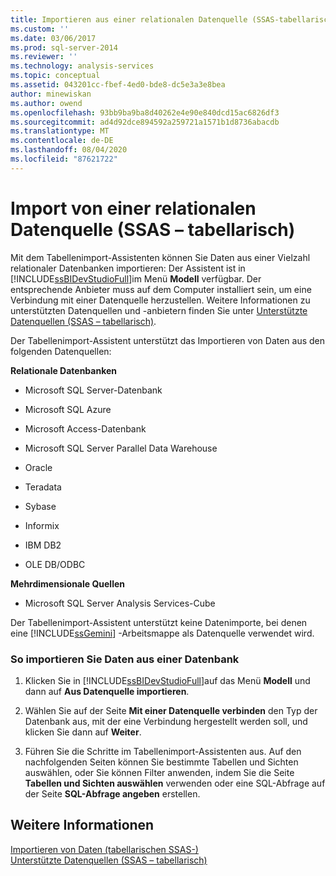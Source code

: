 ```yaml
---
title: Importieren aus einer relationalen Datenquelle (SSAS-tabellarisch) | Microsoft-Dokumentation
ms.custom: ''
ms.date: 03/06/2017
ms.prod: sql-server-2014
ms.reviewer: ''
ms.technology: analysis-services
ms.topic: conceptual
ms.assetid: 043201cc-fbef-4ed0-bde8-dc5e3a3e8bea
author: minewiskan
ms.author: owend
ms.openlocfilehash: 93bb9ba9ba8d40262e4e90e840dcd15ac6826df3
ms.sourcegitcommit: ad4d92dce894592a259721a1571b1d8736abacdb
ms.translationtype: MT
ms.contentlocale: de-DE
ms.lasthandoff: 08/04/2020
ms.locfileid: "87621722"
---
```

# <a name="import-from-a-relational-data-source-ssas-tabular"></a>Import von einer relationalen Datenquelle (SSAS – tabellarisch)
  Mit dem Tabellenimport-Assistenten können Sie Daten aus einer Vielzahl relationaler Datenbanken importieren: Der Assistent ist in [!INCLUDE[ssBIDevStudioFull](../includes/ssbidevstudiofull-md.md)]im Menü **Modell** verfügbar. Der entsprechende Anbieter muss auf dem Computer installiert sein, um eine Verbindung mit einer Datenquelle herzustellen. Weitere Informationen zu unterstützten Datenquellen und -anbietern finden Sie unter [Unterstützte Datenquellen &#40;SSAS – tabellarisch&#41;](tabular-models/data-sources-supported-ssas-tabular.md).  
  
 Der Tabellenimport-Assistent unterstützt das Importieren von Daten aus den folgenden Datenquellen:  
  
 **Relationale Datenbanken**  
  
-   Microsoft SQL Server-Datenbank  
  
-   Microsoft SQL Azure  
  
-   Microsoft Access-Datenbank  
  
-   Microsoft SQL Server Parallel Data Warehouse  
  
-   Oracle  
  
-   Teradata  
  
-   Sybase  
  
-   Informix  
  
-   IBM DB2  
  
-   OLE DB/ODBC  
  
 **Mehrdimensionale Quellen**  
  
-   Microsoft SQL Server Analysis Services-Cube  
  
 Der Tabellenimport-Assistent unterstützt keine Datenimporte, bei denen eine [!INCLUDE[ssGemini](../includes/ssgemini-md.md)] -Arbeitsmappe als Datenquelle verwendet wird.  
  
### <a name="to-import-data-from-a-database"></a>So importieren Sie Daten aus einer Datenbank  
  
1.  Klicken Sie in [!INCLUDE[ssBIDevStudioFull](../includes/ssbidevstudiofull-md.md)]auf das Menü **Modell** und dann auf **Aus Datenquelle importieren**.  
  
2.  Wählen Sie auf der Seite **Mit einer Datenquelle verbinden** den Typ der Datenbank aus, mit der eine Verbindung hergestellt werden soll, und klicken Sie dann auf **Weiter**.  
  
3.  Führen Sie die Schritte im Tabellenimport-Assistenten aus. Auf den nachfolgenden Seiten können Sie bestimmte Tabellen und Sichten auswählen, oder Sie können Filter anwenden, indem Sie die Seite **Tabellen und Sichten auswählen** verwenden oder eine SQL-Abfrage auf der Seite **SQL-Abfrage angeben** erstellen.  
  
## <a name="see-also"></a>Weitere Informationen  
 [Importieren von Daten &#40;tabellarischen SSAS-&#41;](import-data-ssas-tabular.md)   
 [Unterstützte Datenquellen &#40;SSAS – tabellarisch&#41;](tabular-models/data-sources-supported-ssas-tabular.md)  
  
  
